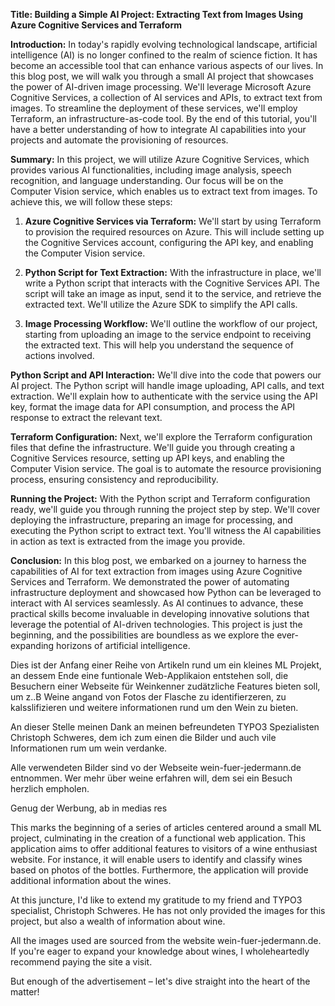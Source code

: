 **Title: Building a Simple AI Project: Extracting Text from Images Using Azure Cognitive Services and Terraform**

**Introduction:**
In today's rapidly evolving technological landscape, artificial intelligence (AI) is no longer confined to the realm of science fiction. It has become an accessible tool that can enhance various aspects of our lives. In this blog post, we will walk you through a small AI project that showcases the power of AI-driven image processing. We'll leverage Microsoft Azure Cognitive Services, a collection of AI services and APIs, to extract text from images. To streamline the deployment of these services, we'll employ Terraform, an infrastructure-as-code tool. By the end of this tutorial, you'll have a better understanding of how to integrate AI capabilities into your projects and automate the provisioning of resources.

**Summary:**
In this project, we will utilize Azure Cognitive Services, which provides various AI functionalities, including image analysis, speech recognition, and language understanding. Our focus will be on the Computer Vision service, which enables us to extract text from images. To achieve this, we will follow these steps:

1. **Azure Cognitive Services via Terraform:** We'll start by using Terraform to provision the required resources on Azure. This will include setting up the Cognitive Services account, configuring the API key, and enabling the Computer Vision service.

2. **Python Script for Text Extraction:** With the infrastructure in place, we'll write a Python script that interacts with the Cognitive Services API. The script will take an image as input, send it to the service, and retrieve the extracted text. We'll utilize the Azure SDK to simplify the API calls.

3. **Image Processing Workflow:** We'll outline the workflow of our project, starting from uploading an image to the service endpoint to receiving the extracted text. This will help you understand the sequence of actions involved.

**Python Script and API Interaction:**
We'll dive into the code that powers our AI project. The Python script will handle image uploading, API calls, and text extraction. We'll explain how to authenticate with the service using the API key, format the image data for API consumption, and process the API response to extract the relevant text.

**Terraform Configuration:**
Next, we'll explore the Terraform configuration files that define the infrastructure. We'll guide you through creating a Cognitive Services resource, setting up API keys, and enabling the Computer Vision service. The goal is to automate the resource provisioning process, ensuring consistency and reproducibility.

**Running the Project:**
With the Python script and Terraform configuration ready, we'll guide you through running the project step by step. We'll cover deploying the infrastructure, preparing an image for processing, and executing the Python script to extract text. You'll witness the AI capabilities in action as text is extracted from the image you provide.

**Conclusion:**
In this blog post, we embarked on a journey to harness the capabilities of AI for text extraction from images using Azure Cognitive Services and Terraform. We demonstrated the power of automating infrastructure deployment and showcased how Python can be leveraged to interact with AI services seamlessly. As AI continues to advance, these practical skills become invaluable in developing innovative solutions that leverage the potential of AI-driven technologies. This project is just the beginning, and the possibilities are boundless as we explore the ever-expanding horizons of artificial intelligence.


Dies ist der Anfang einer Reihe von Artikeln rund um ein kleines ML Projekt, an dessem Ende eine funtionale Web-Applikaion entstehen soll, die Besuchern einer Webseite für Weinkenner zudätzliche Features bieten soll, um z..B Weine angand von Fotos der Flasche zu identifierzeren, zu kalsslifizieren und weitere informationen rund um den Wein zu bieten.

An dieser Stelle meinen Dank an meinen befreundeten TYPO3 Spezialisten Christoph Schweres, dem ich zum einen die Bilder und auch vile Informationen rum um wein verdanke.

Alle verwendeten Bilder sind vo der Webseite wein-fuer-jedermann.de entnommen. Wer mehr über weine erfahren will, dem sei ein Besuch herzlich empholen.

Genug der Werbung, ab in medias res



This marks the beginning of a series of articles centered around a small ML project, culminating in the creation of a functional web application. This application aims to offer additional features to visitors of a wine enthusiast website. For instance, it will enable users to identify and classify wines based on photos of the bottles. Furthermore, the application will provide additional information about the wines.

At this juncture, I'd like to extend my gratitude to my friend and TYPO3 specialist, Christoph Schweres. He has not only provided the images for this project, but also a wealth of information about wine.

All the images used are sourced from the website wein-fuer-jedermann.de. If you're eager to expand your knowledge about wines, I wholeheartedly recommend paying the site a visit.

But enough of the advertisement – let's dive straight into the heart of the matter!


